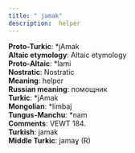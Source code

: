 ```yaml
---
title: " jamak"
description:  helper
---
```


<strong>Proto-Turkic</strong>:  *jAmak<br>
<strong>Altaic etymology</strong>:  Altaic etymology<br>
<strong> Proto-Altaic</strong>:  *lami<br>
<strong>Nostratic</strong>:  Nostratic<br>
<strong>Meaning</strong>:  helper<br>
<strong>Russian meaning</strong>:  помощник<br>
<strong>Turkic</strong>:  *jAmak<br>
<strong>Mongolian</strong>:  *limbaj<br>
<strong>Tungus-Manchu</strong>:  *nam<br>
<strong>Comments</strong>:  VEWT 184.<br>
<strong>Turkish</strong>:  jamak<br>
<strong>Middle Turkic</strong>:  jamaɣ (R)<br>


